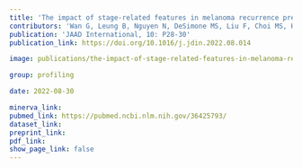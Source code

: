 ```yaml
---
title: 'The impact of stage-related features in melanoma recurrence prediction: A machine learning approach.'
contributors: 'Wan G, Leung B, Nguyen N, DeSimone MS, Liu F, Choi MS, Ho D, Laucks V, Duey S, Sullivan RJ, Boland GM, LeBoeuf NR, Liu D, Gusev A, Kwatra SG, Sorger PK, Yu KH, Semenov YR (2022).'
publication: 'JAAD International, 10: P28-30'
publication_link: https://doi.org/10.1016/j.jdin.2022.08.014

image: publications/the-impact-of-stage-related-features-in-melanoma-recurrence-prediction.jpg

group: profiling

date: 2022-08-30

minerva_link:
pubmed_link: https://pubmed.ncbi.nlm.nih.gov/36425793/
dataset_link:
preprint_link:
pdf_link:
show_page_link: false
---
```

